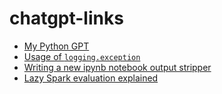 # chatgpt-links
* [My Python GPT](https://chat.openai.com/g/g-y3nd34QWT-python-code-expert)
* [Usage of `logging.exception`](https://chat.openai.com/share/3b0162b0-d88a-436c-a2b8-afc688950c98)
* [Writing a new ipynb notebook output stripper](https://chat.openai.com/share/7c34addd-1965-4b05-b3da-62d8336348dc)
* [Lazy Spark evaluation explained](https://chat.openai.com/share/9d43f15e-5f69-41bd-bb16-1816da39296b)
